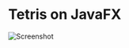 # Tetris on JavaFX


![Screenshot](https://bitbucket.org/sco0ter/tetris/raw/tip/src/test/resources/tetris/Screenshot.png)
